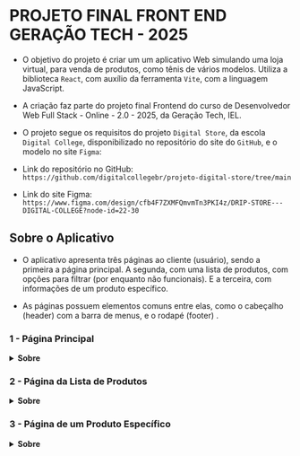 # PROJETO FINAL FRONT END GERAÇÃO TECH - 2025

- O objetivo do projeto é criar um um aplicativo Web simulando uma loja virtual, para venda de produtos, como tênis de vários modelos. Utiliza a biblioteca `React`, com auxílio da ferramenta `Vite`, com a linguagem JavaScript.

- A criação faz parte do projeto final Frontend do curso de Desenvolvedor Web Full Stack - Online - 2.0 - 2025, da Geração Tech, IEL.

- O projeto segue os requisitos do projeto `Digital Store`, da escola `Digital College`, disponibilizado no repositório do site do `GitHub`, e o modelo no site `Figma`:

- Link do repositório no GitHub:
```https://github.com/digitalcollegebr/projeto-digital-store/tree/main```

- Link do site Figma:
```https://www.figma.com/design/cfb4F7ZXMFQmvmTn3PKI4z/DRIP-STORE---DIGITAL-COLLEGE?node-id=22-30```


## Sobre o Aplicativo

- O aplicativo apresenta três páginas ao cliente (usuário), sendo a primeira a página principal. A segunda, com uma lista de produtos, com opções para filtrar (por enquanto não funcionais). E a terceira, com informações de um produto específico.

- As páginas possuem elementos comuns entre elas, como o cabeçalho (header) com a barra de menus, e o rodapé (footer) .

### 1 - Página Principal

<details>
  <summary><strong>Sobre</strong></summary>


- A página principal (Home Page) contém o cabeçalho (header) com a logo da loja fictícia, barra de pesquisa, botões para entrar como usuário (Login) e cadastro, e a barra de menus para as outras páginas. 

- Na seção principal, mostra uma galeria de imagens de produtos, uma seção com vários produtos, e no final um rodapé (footer) com informações da loja.

- Página Inicial - Parte 1
![homepage](./doc/homepage-p1-v0.png)

- Página Inicial - Parte 2

![homepage](./doc/homepage-p2-v0.png)

- Página Inicial - Parte 3

![homepage](./doc/homepage-p3-v0.png)

- Página Inicial - Parte 4

![homepage](./doc/homepage-p4-v0.png)

</details>

### 2 - Página da Lista de Produtos

<details>
  <summary><strong>Sobre</strong></summary>

- A segunda página mostra uma lista de produtos, com opções para filtrar (por enquanto não funcionais).

</details>

### 3 - Página de um Produto Específico

<details>
  <summary><strong>Sobre</strong></summary>

A terceira página contém informações de um produto específico.

</details>
